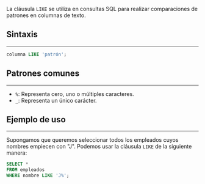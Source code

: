 La cláusula `LIKE` se utiliza en consultas SQL para realizar comparaciones de patrones en columnas de texto.

## Sintaxis
---

```sql
columna LIKE 'patrón';
```

## Patrones comunes
---

- `%`: Representa cero, uno o múltiples caracteres.
- `_`: Representa un único carácter.

## Ejemplo de uso
---

Supongamos que queremos seleccionar todos los empleados cuyos nombres empiecen con "J". Podemos usar la cláusula `LIKE` de la siguiente manera:

```sql
SELECT *
FROM empleados
WHERE nombre LIKE 'J%';
```